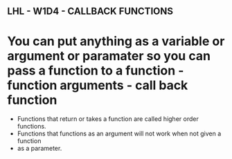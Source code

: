 ## LHL - W1D4 - CALLBACK FUNCTIONS

# You can put anything as a variable or argument or paramater so you can pass a function to a function  - function arguments - call back function

  * Functions that return or takes a function are called higher order functions.
  * Functions that functions as an argument will not work when not given a function
  * as a parameter.
